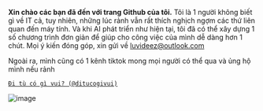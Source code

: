 **Xin chào các bạn đã đến với trang Github của tôi.**
Tôi là 1 người không biết gì về IT cả, tuy nhiên, những lúc rảnh vẫn rất thích nghịch ngợm các thứ liên quan đến máy tính.
Và khi AI phát triển như hiện tại, tôi đã có thể xây dựng 1 số chương trình đơn giản để giúp cho công việc của mình dễ dàng hơn 1 chút.
Mọi ý kiến đóng góp, xin gửi về [luvideez@outlook.com](mailto:luvideez@outlook.com)

Ngoài ra, mình cũng có 1 kênh tiktok mong mọi người có thể qua và ủng hộ mình nếu rảnh

[`Đi tù có gì vui? (@ditucogivui)`](https://www.tiktok.com/@ditucogivui)

![image](https://i.imgur.com/DRu8cTw.png)
